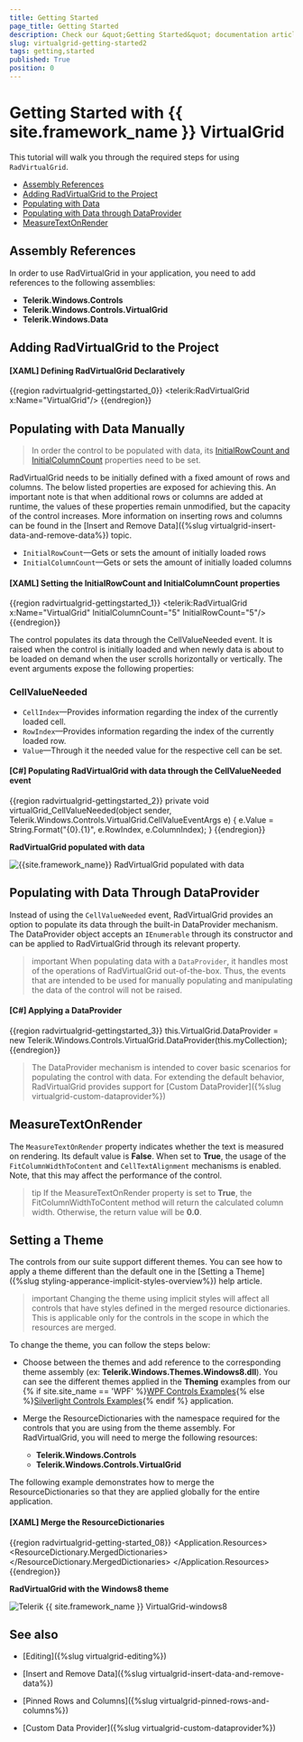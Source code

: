 ```yaml
---
title: Getting Started
page_title: Getting Started
description: Check our &quot;Getting Started&quot; documentation article for the RadVirtualGrid {{ site.framework_name }} control.
slug: virtualgrid-getting-started2
tags: getting,started
published: True
position: 0
---
```


# Getting Started with {{ site.framework_name }} VirtualGrid

This tutorial will walk you through the required steps for using `RadVirtualGrid`. 

* [Assembly References](#assembly-references)
* [Adding RadVirtualGrid to the Project](#adding-radvirtualgrid-to-the-project)
* [Populating with Data](#populating-with-data-manually)
* [Populating with Data through DataProvider](#populating-with-data-through-dataprovider)
* [MeasureTextOnRender](#measuretextonrender)


## Assembly References

In order to use RadVirtualGrid in your application, you need to add references to the following assemblies:

* __Telerik.Windows.Controls__
* __Telerik.Windows.Controls.VirtualGrid__
* __Telerik.Windows.Data__

## Adding RadVirtualGrid to the Project

#### __[XAML] Defining RadVirtualGrid Declaratively__
{{region radvirtualgrid-gettingstarted_0}}
	 <telerik:RadVirtualGrid x:Name="VirtualGrid"/>
{{endregion}}

## Populating with Data Manually

> In order the control to be populated with data, its [InitialRowCount and InitialColumnCount](#setting-initial-row-and-column-count) properties need to be set.

RadVirtualGrid needs to be initially defined with a fixed amount of rows and columns. The below listed properties are exposed for achieving this. An important note is that when additional rows or columns are added at runtime, the values of these properties remain unmodified, but the capacity of the control increases. More information on inserting rows and columns can be found in the [Insert and Remove Data]({%slug virtualgrid-insert-data-and-remove-data%}) topic.

* `InitialRowCount`&mdash;Gets or sets the amount of initially loaded rows
* `InitialColumnCount`&mdash;Gets or sets the amount of initially loaded columns

#### __[XAML] Setting the InitialRowCount and InitialColumnCount properties__
{{region radvirtualgrid-gettingstarted_1}}
	<telerik:RadVirtualGrid x:Name="VirtualGrid" 
                                InitialColumnCount="5" 
                                InitialRowCount="5"/>
{{endregion}}

The control populates its data through the CellValueNeeded event. It is raised when the control is initially loaded and when newly data is about to be loaded on demand when the user scrolls horizontally or vertically. The event arguments expose the following properties:

### CellValueNeeded

* `CellIndex`&mdash;Provides information regarding the index of the currently loaded cell.
* `RowIndex`&mdash;Provides information regarding the index of the currently loaded row.
* `Value`&mdash;Through it the needed value for the respective cell can be set.

#### __[C#] Populating RadVirtualGrid with data through the CellValueNeeded event__
{{region radvirtualgrid-gettingstarted_2}}
	private void virtualGrid_CellValueNeeded(object sender, 
            Telerik.Windows.Controls.VirtualGrid.CellValueEventArgs e)
        {
            e.Value = String.Format("{0}.{1}", e.RowIndex, e.ColumnIndex);
        }
{{endregion}}

__RadVirtualGrid populated with data__

![{{site.framework_name}} RadVirtualGrid populated with data](images/RadVirtualGrid_GettingStarted_01.png)

## Populating with Data Through DataProvider

Instead of using the `CellValueNeeded` event, RadVirtualGrid provides an option to populate its data through the built-in DataProvider mechanism. The DataProvider object accepts an `IEnumerable` through its constructor and can be applied to RadVirtualGrid through its relevant property.

>important When populating data with a `DataProvider`, it handles most of the operations of RadVirtualGrid out-of-the-box. Thus, the events that are intended to be used for manually populating and manipulating the data of the control will not be raised.

#### __[C#] Applying a DataProvider__
{{region radvirtualgrid-gettingstarted_3}}
	this.VirtualGrid.DataProvider = new Telerik.Windows.Controls.VirtualGrid.DataProvider(this.myCollection);
{{endregion}}

> The DataProvider mechanism is intended to cover basic scenarios for populating the control with data. For extending the default behavior, RadVirtualGrid provides support for [Custom DataProvider]({%slug virtualgrid-custom-dataprovider%})

## MeasureTextOnRender

The `MeasureTextOnRender` property indicates whether the text is measured on rendering. Its default value is __False__. When set to __True__, the usage of the `FitColumnWidthToContent` and `CellTextAlignment` mechanisms is enabled. Note, that this may affect the performance of the control.

>tip If the MeasureTextOnRender property is set to __True__, the FitColumnWidthToContent method will return the calculated column width. Otherwise, the return value will be __0.0__.

## Setting a Theme

The controls from our suite support different themes. You can see how to apply a theme different than the default one in the [Setting a Theme]({%slug styling-apperance-implicit-styles-overview%}) help article.

>important Changing the theme using implicit styles will affect all controls that have styles defined in the merged resource dictionaries. This is applicable only for the controls in the scope in which the resources are merged. 

To change the theme, you can follow the steps below:
* Choose between the themes and add reference to the corresponding theme assembly (ex: **Telerik.Windows.Themes.Windows8.dll**). You can see the different themes applied in the **Theming** examples from our {% if site.site_name == 'WPF' %}[WPF Controls Examples](https://demos.telerik.com/wpf/){% else %}[Silverlight Controls Examples](https://demos.telerik.com/silverlight/#GridView/Theming){% endif %} application.

* Merge the ResourceDictionaries with the namespace required for the controls that you are using from the theme assembly. For RadVirtualGrid, you will need to merge the following resources:

	* __Telerik.Windows.Controls__
	* __Telerik.Windows.Controls.VirtualGrid__

The following example demonstrates how to merge the ResourceDictionaries so that they are applied globally for the entire application.

#### __[XAML] Merge the ResourceDictionaries__  
{{region radvirtualgrid-getting-started_08}}
		<Application.Resources>
			<ResourceDictionary>
				<ResourceDictionary.MergedDictionaries>
	                <ResourceDictionary Source="/Telerik.Windows.Themes.Windows8;component/Themes/System.Windows.xaml"/>
	                <ResourceDictionary Source="/Telerik.Windows.Themes.Windows8;component/Themes/Telerik.Windows.Controls.xaml"/>
	                <ResourceDictionary Source="/Telerik.Windows.Themes.Windows8;component/Themes/Telerik.Windows.Controls.VirtualGrid.xaml"/>
				</ResourceDictionary.MergedDictionaries>
			</ResourceDictionary>
		</Application.Resources>
{{endregion}}
	
__RadVirtualGrid with the Windows8 theme__

![Telerik {{ site.framework_name }} VirtualGrid-windows8](images/RadVirtualGrid-windows8.png)

## See also

* [Editing]({%slug virtualgrid-editing%})

* [Insert and Remove Data]({%slug virtualgrid-insert-data-and-remove-data%})

* [Pinned Rows and Columns]({%slug virtualgrid-pinned-rows-and-columns%})

* [Custom Data Provider]({%slug virtualgrid-custom-dataprovider%})



